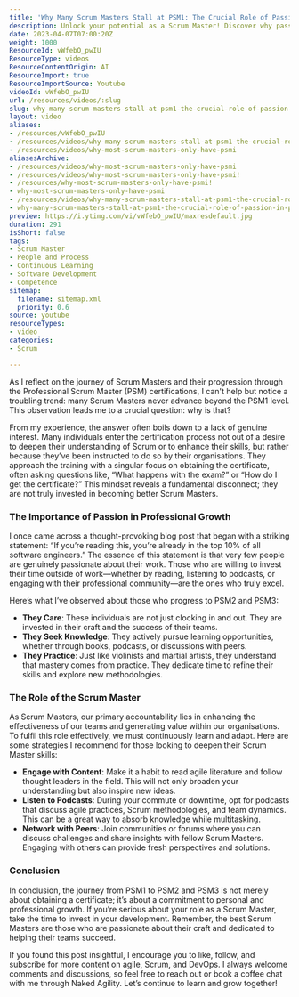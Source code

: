 ```yaml
---
title: 'Why Many Scrum Masters Stall at PSM1: The Crucial Role of Passion in Professional Growth'
description: Unlock your potential as a Scrum Master! Discover why passion fuels progression from PSM1 to PSM2 and PSM3 in our latest blog post.
date: 2023-04-07T07:00:20Z
weight: 1000
ResourceId: vWfebO_pwIU
ResourceType: videos
ResourceContentOrigin: AI
ResourceImport: true
ResourceImportSource: Youtube
videoId: vWfebO_pwIU
url: /resources/videos/:slug
slug: why-many-scrum-masters-stall-at-psm1-the-crucial-role-of-passion-in-professional-growth
layout: video
aliases:
- /resources/vWfebO_pwIU
- /resources/videos/why-many-scrum-masters-stall-at-psm1-the-crucial-role-of-passion-in-professional-growth
- /resources/videos/why-most-scrum-masters-only-have-psmi
aliasesArchive:
- /resources/videos/why-most-scrum-masters-only-have-psmi
- /resources/videos/why-most-scrum-masters-only-have-psmi!
- /resources/why-most-scrum-masters-only-have-psmi!
- why-most-scrum-masters-only-have-psmi
- /resources/videos/why-many-scrum-masters-stall-at-psm1-the-crucial-role-of-passion-in-professional-growth
- why-many-scrum-masters-stall-at-psm1-the-crucial-role-of-passion-in-professional-growth
preview: https://i.ytimg.com/vi/vWfebO_pwIU/maxresdefault.jpg
duration: 291
isShort: false
tags:
- Scrum Master
- People and Process
- Continuous Learning
- Software Development
- Competence
sitemap:
  filename: sitemap.xml
  priority: 0.6
source: youtube
resourceTypes:
- video
categories:
- Scrum

---
```

As I reflect on the journey of Scrum Masters and their progression through the Professional Scrum Master (PSM) certifications, I can't help but notice a troubling trend: many Scrum Masters never advance beyond the PSM1 level. This observation leads me to a crucial question: why is that? 

From my experience, the answer often boils down to a lack of genuine interest. Many individuals enter the certification process not out of a desire to deepen their understanding of Scrum or to enhance their skills, but rather because they’ve been instructed to do so by their organisations. They approach the training with a singular focus on obtaining the certificate, often asking questions like, “What happens with the exam?” or “How do I get the certificate?” This mindset reveals a fundamental disconnect; they are not truly invested in becoming better Scrum Masters.

### The Importance of Passion in Professional Growth

I once came across a thought-provoking blog post that began with a striking statement: “If you’re reading this, you’re already in the top 10% of all software engineers.” The essence of this statement is that very few people are genuinely passionate about their work. Those who are willing to invest their time outside of work—whether by reading, listening to podcasts, or engaging with their professional community—are the ones who truly excel. 

Here’s what I’ve observed about those who progress to PSM2 and PSM3:

- **They Care**: These individuals are not just clocking in and out. They are invested in their craft and the success of their teams.
- **They Seek Knowledge**: They actively pursue learning opportunities, whether through books, podcasts, or discussions with peers.
- **They Practice**: Just like violinists and martial artists, they understand that mastery comes from practice. They dedicate time to refine their skills and explore new methodologies.

### The Role of the Scrum Master

As Scrum Masters, our primary accountability lies in enhancing the effectiveness of our teams and generating value within our organisations. To fulfil this role effectively, we must continuously learn and adapt. Here are some strategies I recommend for those looking to deepen their Scrum Master skills:

- **Engage with Content**: Make it a habit to read agile literature and follow thought leaders in the field. This will not only broaden your understanding but also inspire new ideas.
- **Listen to Podcasts**: During your commute or downtime, opt for podcasts that discuss agile practices, Scrum methodologies, and team dynamics. This can be a great way to absorb knowledge while multitasking.
- **Network with Peers**: Join communities or forums where you can discuss challenges and share insights with fellow Scrum Masters. Engaging with others can provide fresh perspectives and solutions.

### Conclusion

In conclusion, the journey from PSM1 to PSM2 and PSM3 is not merely about obtaining a certificate; it’s about a commitment to personal and professional growth. If you’re serious about your role as a Scrum Master, take the time to invest in your development. Remember, the best Scrum Masters are those who are passionate about their craft and dedicated to helping their teams succeed.

If you found this post insightful, I encourage you to like, follow, and subscribe for more content on agile, Scrum, and DevOps. I always welcome comments and discussions, so feel free to reach out or book a coffee chat with me through Naked Agility. Let’s continue to learn and grow together!
